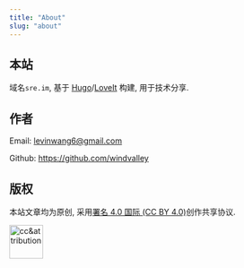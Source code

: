 ```yaml
---
title: "About"
slug: "about"
---
```


## 本站

域名`sre.im`,
基于 [Hugo](https://gohugo.io/)/[LoveIt](https://github.com/dillonzq/LoveIt) 构建,
用于技术分享.

## 作者

Email: <levinwang6@gmail.com>

Github: <https://github.com/windvalley>

## 版权

本站文章均为原创, 采用[署名 4.0 国际 (CC BY 4.0)](https://creativecommons.org/licenses/by/4.0/deed.zh)创作共享协议.

<a href="https://creativecommons.org/licenses/by/4.0/deed.zh" target="_blank">
    <img alt="cc&attribution" src="../../imgs/cc_attr.png" width="60"/>
</a>
